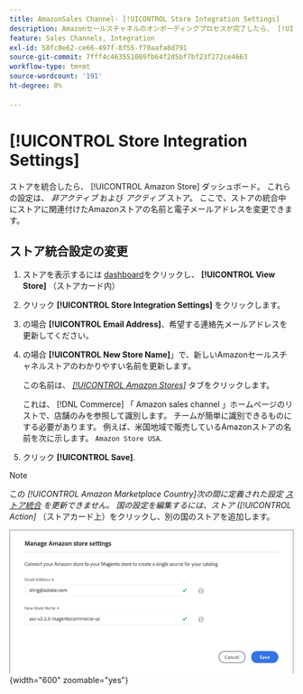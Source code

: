 ```yaml
---
title: AmazonSales Channel- [!UICONTROL Store Integration Settings]
description: Amazonセールスチャネルのオンボーディングプロセスが完了したら、 [!UICONTROL Amazon Store] dashboard
feature: Sales Channels, Integration
exl-id: 58fc8e62-ce66-497f-8f55-f70aafa8d791
source-git-commit: 7fff4c463551089fb64f2d5bf7bf23f272ce4663
workflow-type: tm+mt
source-wordcount: '191'
ht-degree: 0%

---
```


# [!UICONTROL Store Integration Settings]

ストアを統合したら、 [!UICONTROL Amazon Store] ダッシュボード。 これらの設定は、 *非アクティブ* および *アクティブ* ストア。 ここで、ストアの統合中にストアに関連付けたAmazonストアの名前と電子メールアドレスを変更できます。

## ストア統合設定の変更

1. ストアを表示するには [dashboard](./amazon-store-dashboard.md)をクリックし、 **[!UICONTROL View Store]** （ストアカード内）

1. クリック **[!UICONTROL Store Integration Settings]** をクリックします。

1. の場合 **[!UICONTROL Email Address]**、希望する連絡先メールアドレスを更新してください。

1. の場合 **[!UICONTROL New Store Name]**」で、新しいAmazonセールスチャネルストアのわかりやすい名前を更新します。

   この名前は、 [_[!UICONTROL Amazon Stores]_](./managing-stores.md) タブをクリックします。

   これは、 [!DNL Commerce] 「 Amazon sales channel 」ホームページのリストで、店舗のみを参照して識別します。 チームが簡単に識別できるものにする必要があります。 例えば、米国地域で販売しているAmazonストアの名前を次に示します。 `Amazon Store USA`.

1. クリック **[!UICONTROL Save]**.

>[!NOTE]
>
>この _[!UICONTROL Amazon Marketplace Country]_次の間に定義された設定 [ストア統合](./store-integration.md) を更新できません。 国の設定を編集するには、ストア (_[!UICONTROL Action]_ （ストアカード上）をクリックし、別の国のストアを追加します。

![ストア統合設定](assets/amazon-store-settings.png){width="600" zoomable="yes"}
